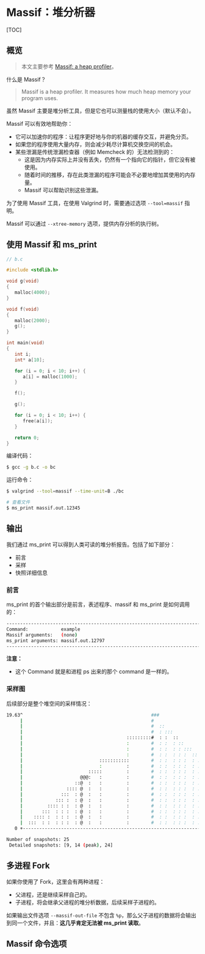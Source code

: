 # Massif：堆分析器

[TOC]

## 概览

> 本文主要参考 [Massif: a heap profiler](https://valgrind.org/docs/manual/ms-manual.html)。

什么是 Massif？

> Massif is a heap profiler. It measures how much heap memory your program uses. 

虽然 Massif 主要是堆分析工具，但是它也可以测量栈的使用大小（默认不会）。

Massif 可以有效地帮助你：

- 它可以加速你的程序：让程序更好地与你的机器的缓存交互，并避免分页。
- 如果您的程序使用大量内存，则会减少耗尽计算机交换空间的机会。
- 某些泄漏是传统泄漏检查器（例如 Memcheck 的）无法检测到的：
  - 这是因为内存实际上并没有丢失，仍然有一个指向它的指针，但它没有被使用。
  - 随着时间的推移，存在此类泄漏的程序可能会不必要地增加其使用的内存量。
  - Massif 可以帮助识别这些泄漏。

为了使用 Massif 工具，在使用 Valgrind 时，需要通过选项 `--tool=massif` 指明。

Massif 可以通过 `--xtree-memory` 选项，提供内存分析的执行树。

## 使用 Massif 和 ms_print

```c
// b.c

#include <stdlib.h>

void g(void)
{
   malloc(4000);
}

void f(void)
{
   malloc(2000);
   g();
}

int main(void)
{
   int i;
   int* a[10];

   for (i = 0; i < 10; i++) {
      a[i] = malloc(1000);
   }

   f();

   g();

   for (i = 0; i < 10; i++) {
      free(a[i]);
   }

   return 0;
}
```

编译代码：

```sh
$ gcc -g b.c -o bc
```

运行命令：

```sh
$ valgrind --tool=massif --time-unit=B ./bc

# 查看文件
$ ms_print massif.out.12345
```

## 输出

我们通过 ms_print 可以得到人类可读的堆分析报告。包括了如下部分：

- 前言
- 采样
- 快照详细信息

### 前言

ms_print 的首个输出部分是前言，表述程序、massif 和 ms_print 是如何调用的：

```sh
--------------------------------------------------------------------------------
Command:            example
Massif arguments:   (none)
ms_print arguments: massif.out.12797
--------------------------------------------------------------------------------
```

**注意：**

- 这个 Command 就是和进程 ps 出来的那个 command 是一样的。

### 采样图

后续部分是整个堆空间的采样情况：

```sh
19.63^                                               ###                      
     |                                               #                        
     |                                               #  ::                    
     |                                               #  : :::                 
     |                                      :::::::::#  : :  ::               
     |                                      :        #  : :  : ::             
     |                                      :        #  : :  : : :::          
     |                                      :        #  : :  : : :  ::        
     |                            :::::::::::        #  : :  : : :  : :::     
     |                            :         :        #  : :  : : :  : :  ::   
     |                        :::::         :        #  : :  : : :  : :  : :: 
     |                     @@@:   :         :        #  : :  : : :  : :  : : @
     |                   ::@  :   :         :        #  : :  : : :  : :  : : @
     |                :::: @  :   :         :        #  : :  : : :  : :  : : @
     |              :::  : @  :   :         :        #  : :  : : :  : :  : : @
     |            ::: :  : @  :   :         :        #  : :  : : :  : :  : : @
     |         :::: : :  : @  :   :         :        #  : :  : : :  : :  : : @
     |       :::  : : :  : @  :   :         :        #  : :  : : :  : :  : : @
     |    :::: :  : : :  : @  :   :         :        #  : :  : : :  : :  : : @
     |  :::  : :  : : :  : @  :   :         :        #  : :  : : :  : :  : : @
   0 +----------------------------------------------------------------------->KB     0                                                                   29.48

Number of snapshots: 25
 Detailed snapshots: [9, 14 (peak), 24]
```

## 多进程 Fork

如果你使用了 Fork，这里会有两种进程：

- 父进程，还是继续采样自己的。
- 子进程，将会继承父进程的堆分析数据，后续采样子进程的。

如果输出文件选项 `--massif-out-file` 不包含 `%p`，那么父子进程的数据将会输出到同一个文件，并且：**这几乎肯定无法被 ms_print 读取**。

## Massif 命令选项
